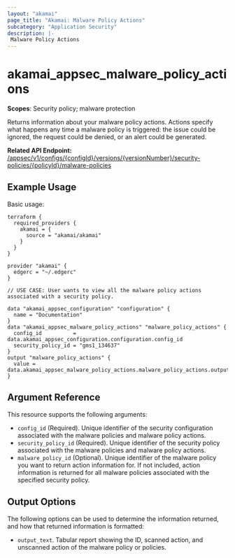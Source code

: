 ```yaml
---
layout: "akamai"
page_title: "Akamai: Malware Policy Actions"
subcategory: "Application Security"
description: |-
 Malware Policy Actions
---
```


# akamai_appsec_malware_policy_actions

**Scopes**: Security policy; malware protection

Returns information about your malware policy actions. Actions specify what happens any time a malware policy is triggered: the issue could be ignored, the request could be denied, or an alert could be generated.

**Related API Endpoint:** [/appsec/v1/configs/{configId}/versions/{versionNumber}/security-policies/{policyId}/malware-policies](https://techdocs.akamai.com/application-security/reference/get-malware-policies-actions)

## Example Usage

Basic usage:

```
terraform {
  required_providers {
    akamai = {
      source = "akamai/akamai"
    }
  }
}

provider "akamai" {
  edgerc = "~/.edgerc"
}

// USE CASE: User wants to view all the malware policy actions associated with a security policy.

data "akamai_appsec_configuration" "configuration" {
  name = "Documentation"
}
data "akamai_appsec_malware_policy_actions" "malware_policy_actions" {
  config_id          = data.akamai_appsec_configuration.configuration.config_id
  security_policy_id = "gms1_134637"
}
output "malware_policy_actions" {
  value = data.akamai_appsec_malware_policy_actions.malware_policy_actions.output_text
}
```

## Argument Reference

This resource supports the following arguments:

- `config_id` (Required). Unique identifier of the security configuration associated with the malware policies and malware policy actions.
- `security_policy_id` (Required). Unique identifier of the security policy associated with the malware policies and malware policy actions.
- `malware_policy_id` (Optional). Unique identifier of the malware policy you want to return action information for. If not included, action information is returned for all malware policies associated with the specified security policy.

## Output Options

The following options can be used to determine the information returned, and how that returned information is formatted:

- `output_text`. Tabular report showing the ID, scanned action, and unscanned action of the malware policy or policies.
